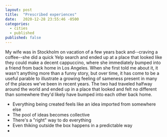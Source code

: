 ```yaml
---
layout: post
title:  "Prescribed experiences"
date:   2020-12-28 23:55:46 -0500
categories:
  - cities
  - published
published: false
---
```

My wife was in Stockholm on vacation of a few years back and--craving a coffee--she did a quick Yelp search and ended up at a place that looked like they could make a decent cappuccino, where she immediately bumped into a friend from back home in Los Angeles. When she first told me about it, it wasn't anything more than a funny story, but over time, it has come to be a useful parable to illustrate a growing feeling of sameness present in many of the places we've been in recent years. The two had traveled halfway around the world and ended up in a place that looked and felt no different than somewhere they'd likely have bumped into each other back home.

- Everything being created feels like an idea imported from somewhere else
- The pool of ideas becomes collective
- There's a "right" way to do everything
- Even thiking outside the box happens in a predictable way
- 

[jekyll-docs]: https://jekyllrb.com/docs/home